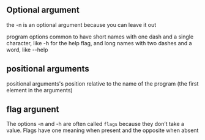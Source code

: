 
## Optional argument
the -n is an optional argument because you can leave it out

program options common to have short names with one dash and a single
character, like -h for the help flag, and long names with
two dashes and a word, like --help


## positional arguments
positional arguments's position relative to the name of the program (the first
element in the arguments)


## flag argunent
The options -n and -h are often called `flags` because
they don’t take a value. Flags have one meaning when present
and the opposite when absent


